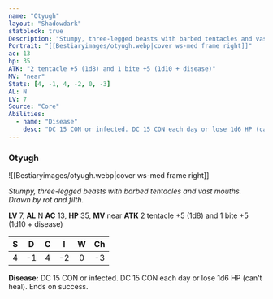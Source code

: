 ```yaml
---
name: "Otyugh"
layout: "Shadowdark"
statblock: true
Description: "Stumpy, three-legged beasts with barbed tentacles and vast mouths. Drawn by rot and filth."
Portrait: "[[Bestiaryimages/otyugh.webp|cover ws-med frame right]]"
ac: 13
hp: 35
ATK: "2 tentacle +5 (1d8) and 1 bite +5 (1d10 + disease)"
MV: "near"
Stats: [4, -1, 4, -2, 0, -3]
AL: N
LV: 7
Source: "Core"
Abilities:
  - name: "Disease"
    desc: "DC 15 CON or infected. DC 15 CON each day or lose 1d6 HP (can't heal). Ends on success."
---
```


### Otyugh

![[Bestiaryimages/otyugh.webp|cover ws-med frame right]]

_Stumpy, three-legged beasts with barbed tentacles and vast mouths. Drawn by rot and filth._

**LV** 7, **AL** N
**AC** 13, **HP** 35, **MV** near
**ATK** 2 tentacle +5 (1d8) and 1 bite +5 (1d10 + disease)

|  S  |  D  |  C  |  I  |  W  |  Ch  |
|:---:|:---:|:---:|:---:|:---:|:----:|
| 4 | -1 | 4 | -2 | 0 | -3 |

**Disease:** DC 15 CON or infected. DC 15 CON each day or lose 1d6 HP (can't heal). Ends on success.

